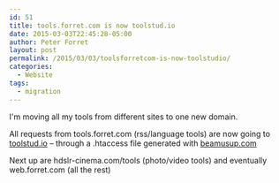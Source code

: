 ```yaml
---
id: 51
title: tools.forret.com is now toolstud.io
date: 2015-03-03T22:45:28-05:00
author: Peter Forret
layout: post
permalink: /2015/03/03/toolsforretcom-is-now-toolstudio/
categories:
  - Website
tags:
  - migration
---
```

I'm moving all my tools from different sites to one new domain.

All requests from tools.forret.com (rss/language tools) are now going to [toolstud.io](https://toolstud.io) &#8211; through a .htaccess file generated with [beamusup.com](https://beamusup.com/generate-htaccess/)

Next up are hdslr-cinema.com/tools (photo/video tools) and eventually web.forret.com (all the rest)
